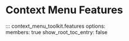 # Context Menu Features
::: context_menu_toolkit.features
    options:    
      members: true
      show_root_toc_entry: false
